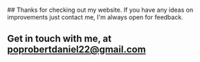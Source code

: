 <br>
## Thanks for checking out my website. If you have any ideas on improvements just contact me, I'm always open for feedback.

## Get in touch with me, at poprobertdaniel22@gmail.com
